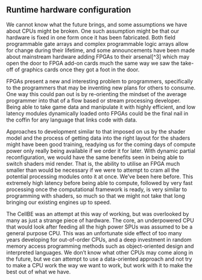 Runtime hardware configuration
------------------------------

We cannot know what the future brings, and some assumptions we have
about CPUs might be broken. One such assumption might be that our
hardware is fixed in one form once it has been fabricated. Both field
programmable gate arrays and complex programmable logic arrays allow for
change during their lifetime, and some announcements have been made
about mainstream hardware adding FPGAs to their arsenal[^3] which may
open the door to FPGA add-on cards much the same way we saw the take-off
of graphics cards once they got a foot in the door.

FPGAs present a new and interesting problem to programmers, specifically
to the programmers that may be inventing new plans for others to
consume. One way this could pan out is by re-orienting the mindset of
the average programmer into that of a flow based or stream processing
developer. Being able to take game data and manipulate it with highly
efficient, and low latency modules dynamically loaded onto FPGAs could
be the final nail in the coffin for any language that links code with
data.

Approaches to development similar to that imposed on us by the shader
model and the process of getting data into the right layout for the
shaders might have been good training, readying us for the coming days
of compute power only really being available if we order it for later.
With dynamic partial reconfiguration, we would have the same benefits
seen in being able to switch shaders mid render. That is, the ability to
utilise an FPGA much smaller than would be necessary if we were to
attempt to cram all the potential processing modules onto it at once.
We’ve been here before. This extremely high latency before being able to
compute, followed by very fast processing once the computational
framework is ready, is very similar to programming with shaders, so much
so that we might not take that long bringing our existing engines up to
speed.

The CellBE was an attempt at this way of working, but was overlooked by
many as just a strange piece of hardware. The core, an underpowered CPU
that would look after feeding all the high power SPUs was assumed to be
a general purpose CPU. This was an unfortunate side effect of too many
years developing for out-of-order CPUs, and a deep investment in random
memory access programming methods such as object-oriented design and
interpreted languages. We don’t know what other CPUs may come along in
the future, but we can attempt to use a data-oriented approach and not
try to make a CPU work the way we want to work, but work with it to make
the best out of what we have.

